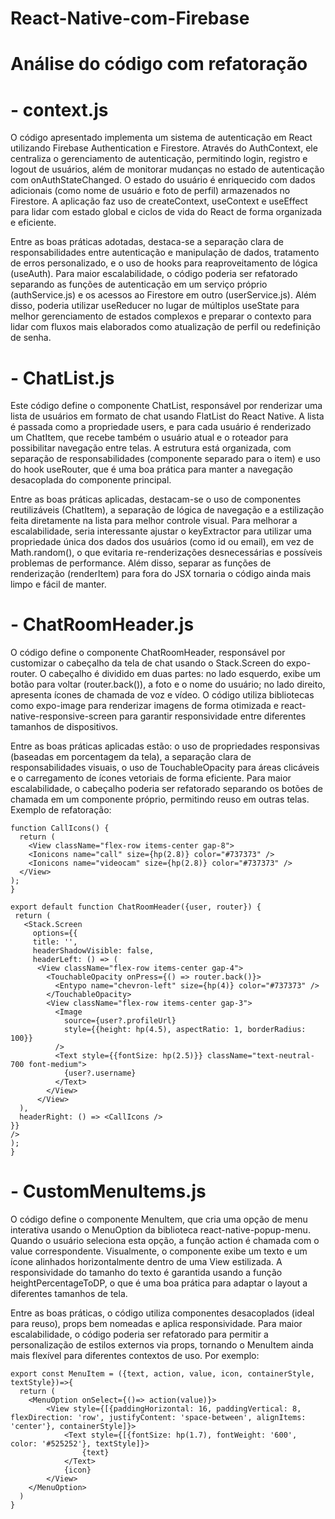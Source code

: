 # React-Native-com-Firebase

# Análise do código com refatoração

# - **context.js**

O código apresentado implementa um sistema de autenticação em React utilizando Firebase Authentication e Firestore. Através do AuthContext, ele centraliza o gerenciamento de autenticação, permitindo login, registro e logout de usuários, além de monitorar mudanças no estado de autenticação com onAuthStateChanged. O estado do usuário é enriquecido com dados adicionais (como nome de usuário e foto de perfil) armazenados no Firestore. A aplicação faz uso de createContext, useContext e useEffect para lidar com estado global e ciclos de vida do React de forma organizada e eficiente.

Entre as boas práticas adotadas, destaca-se a separação clara de responsabilidades entre autenticação e manipulação de dados, tratamento de erros personalizado, e o uso de hooks para reaproveitamento de lógica (useAuth). Para maior escalabilidade, o código poderia ser refatorado separando as funções de autenticação em um serviço próprio (authService.js) e os acessos ao Firestore em outro (userService.js). Além disso, poderia utilizar useReducer no lugar de múltiplos useState para melhor gerenciamento de estados complexos e preparar o contexto para lidar com fluxos mais elaborados como atualização de perfil ou redefinição de senha.

# - **ChatList.js**

Este código define o componente ChatList, responsável por renderizar uma lista de usuários em formato de chat usando FlatList do React Native. A lista é passada como a propriedade users, e para cada usuário é renderizado um ChatItem, que recebe também o usuário atual e o roteador para possibilitar navegação entre telas. A estrutura está organizada, com separação de responsabilidades (componente separado para o item) e uso do hook useRouter, que é uma boa prática para manter a navegação desacoplada do componente principal.

Entre as boas práticas aplicadas, destacam-se o uso de componentes reutilizáveis (ChatItem), a separação de lógica de navegação e a estilização feita diretamente na lista para melhor controle visual. Para melhorar a escalabilidade, seria interessante ajustar o keyExtractor para utilizar uma propriedade única dos dados dos usuários (como id ou email), em vez de Math.random(), o que evitaria re-renderizações desnecessárias e possíveis problemas de performance. Além disso, separar as funções de renderização (renderItem) para fora do JSX tornaria o código ainda mais limpo e fácil de manter.


 # - **ChatRoomHeader.js**

O código define o componente ChatRoomHeader, responsável por customizar o cabeçalho da tela de chat usando o Stack.Screen do expo-router. O cabeçalho é dividido em duas partes: no lado esquerdo, exibe um botão para voltar (router.back()), a foto e o nome do usuário; no lado direito, apresenta ícones de chamada de voz e vídeo. O código utiliza bibliotecas como expo-image para renderizar imagens de forma otimizada e react-native-responsive-screen para garantir responsividade entre diferentes tamanhos de dispositivos.

Entre as boas práticas aplicadas estão: o uso de propriedades responsivas (baseadas em porcentagem da tela), a separação clara de responsabilidades visuais, o uso de TouchableOpacity para áreas clicáveis e o carregamento de ícones vetoriais de forma eficiente. Para maior escalabilidade, o cabeçalho poderia ser refatorado separando os botões de chamada em um componente próprio, permitindo reuso em outras telas. Exemplo de refatoração:

    function CallIcons() {
      return (
        <View className="flex-row items-center gap-8">
        <Ionicons name="call" size={hp(2.8)} color="#737373" />
        <Ionicons name="videocam" size={hp(2.8)} color="#737373" />
      </View>
    );
    }

    export default function ChatRoomHeader({user, router}) {
     return (
       <Stack.Screen
         options={{
         title: '',
         headerShadowVisible: false,
         headerLeft: () => (
          <View className="flex-row items-center gap-4">
            <TouchableOpacity onPress={() => router.back()}>
              <Entypo name="chevron-left" size={hp(4)} color="#737373" />
            </TouchableOpacity>
            <View className="flex-row items-center gap-3">
              <Image 
                source={user?.profileUrl}
                style={{height: hp(4.5), aspectRatio: 1, borderRadius: 100}}
              />
              <Text style={{fontSize: hp(2.5)}} className="text-neutral-700 font-medium">
                {user?.username}
              </Text>
            </View>
          </View>
      ),
      headerRight: () => <CallIcons />
    }}
    />
    );
    }


# - **CustomMenuItems.js**

O código define o componente MenuItem, que cria uma opção de menu interativa usando o MenuOption da biblioteca react-native-popup-menu. Quando o usuário seleciona esta opção, a função action é chamada com o value correspondente. Visualmente, o componente exibe um texto e um ícone alinhados horizontalmente dentro de uma View estilizada. A responsividade do tamanho do texto é garantida usando a função heightPercentageToDP, o que é uma boa prática para adaptar o layout a diferentes tamanhos de tela.

Entre as boas práticas, o código utiliza componentes desacoplados (ideal para reuso), props bem nomeadas e aplica responsividade. Para maior escalabilidade, o código poderia ser refatorado para permitir a personalização de estilos externos via props, tornando o MenuItem ainda mais flexível para diferentes contextos de uso. Por exemplo:
          
    export const MenuItem = ({text, action, value, icon, containerStyle, textStyle})=>{
      return (
        <MenuOption onSelect={()=> action(value)}>
            <View style={[{paddingHorizontal: 16, paddingVertical: 8, flexDirection: 'row', justifyContent: 'space-between', alignItems: 'center'}, containerStyle]}>
                <Text style={[{fontSize: hp(1.7), fontWeight: '600', color: '#525252'}, textStyle]}>
                    {text}
                </Text>
                {icon}
            </View>
        </MenuOption>
      )
    }
